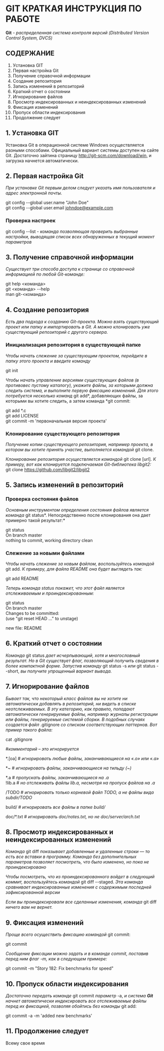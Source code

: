 # GIT КРАТКАЯ ИНСТРУКЦИЯ ПО РАБОТЕ

**Git** - *распределенная система контроля версий (Distributed Version Control System, DVCS)*

## СОДЕРЖАНИЕ

1. Уcтановка GIT
2. Первая настройка Git
3. Получение справочной информации
4. Создание репозитория
5. Запись изменений в репозиторий
6. Краткий отчет о состоянии
7. Игнорирование файлов
8. Просмотр индексированных и неиндексированных изменений
9. Фиксация изменений
10. Пропуск области индексирования
11. Продолжение следует

## 1. Уcтановка GIT

Установка Git в операционной системе Windows осуществляется разными способами. Официальный вариант системы доступен на сайте Git. Достаточно зайтина страницу http://git-scm.com/download/win, и загрузка начнется автоматически.

## 2. Первая настройка Git

*При установке Git первым делом следует указать имя пользователя и адрес электронной почты.*  

git config --global user.name "John Doe"  
git config --global user.email johndoe@example.com

### Проверка настроек

git config --list - *команда позволяющая проверить выбранные настройки, выводящая список всех обнаруженных в текущий момент параметров*

## 3. Получение справочной информации

*Существует три способа доступа к странице со справочной информацией по любой Git-команде:*

git help <команда>  
git <команда> --help  
man git-<команда>

## 4. Создание репозитория

*Есть два подхода к созданию Git-проекта. Можно взять существующий проект или папку и импортировать в Git. А можно клонировать уже существующий репозиторий с другого сервера.*

### Инициализация репозитория в существующей папке

*Чтобы начать слежение за существующим проектом, перейдите в папку этого проекта и введите команду*  

git init

*Чтобы начать управление версиями существующих файлов (в противовес пустому каталогу), укажите файлы, за которыми должна следить система, и выполните первую фиксацию изменений. Для этого потребуется несколько команд* git add*, добавляющих файлы, за которыми вы хотите следить, а затем команда *git commit:

git add *.c  
git add LICENSE  
git commit -m 'первоначальная версия проекта'

### Клонирование существующего репозитория

*Получение копии существующего репозитория, например проекта, в котором вы хотите принять участие, выполняется командой* git clone.

*Клонирование репозитория осуществляется командой* git clone [url]*. К примеру, вот как клонируется подключаемая Git-библиотека libgit2:*  
git clone https://github.com/libgit2/libgit2

## 5. Запись изменений в репозиторий

### Проверка состояния файлов

*Основным инструментом определения состояния файлов является команда* git status*. Непосредственно после клонирования она дает примерно такой результат:*  

git status  
On branch master  
nothing to commit, working directory clean

### Слежение за новыми файлами

*Чтобы начать слежение за новым файлом, воспользуйтесь командой* git add. *К примеру, для файла README она будет выглядеть так:*  

git add README  

*Теперь команда *status* покажет, что этот файл является отслеживаемым и проиндексированным:*

git status  
On branch master  
Changes to be committed:  
(use "git reset HEAD <file>..." to unstage)  

new file: README

## 6. Краткий отчет о состоянии

*Команда* git status *дает исчерпывающий, хотя и многословный результат. Но в Git существует флаг, позволяющий получить сведения в более компактной форме. Запустив команду* git status -s *или* git status --short, *вы получите упрощенный вариант вывода.*

## 7. Игнорирование файлов

*Бывает так, что некоторый класс файлов вы не хотите ни автоматически добавлять в репозиторий, ни видеть в списке неотслеживаемых. В эту категорию, как правило, попадают автоматически генерируемые файлы, например журналы регистрации или файлы, генерируемые системой сборки. В подобных случаях создается файл* .gitignore *со списком соответствующих паттернов. Вот пример такого файла:*

cat .gitignore  

#*комментарий – это игнорируется*   

*.[oa]   # *игнорировать любые файлы, заканчивающиеся на «.o» или «.a»*  

*~  # *игнорировать файлы, заканчивающиеся на тильду (~)*  

*.a # *пропускать файлы, заканчивающиеся на .a*  
!lib.a # *но отслеживать файлы lib.a, несмотря на пропуск файлов на .a*  

/TODO # *игнорировать только корневой файл TODO, а не файлы вида subdir/TODO* 

build/ # *игнорировать все файлы в папке build/*  

doc/*.txt # *игнорировать doc/notes.txt, но не doc/server/arch.txt*

## 8. Просмотр индексированных и неиндексированных изменений

*Команда* git diff *показывает добавленные и удаленные строки — то есть все вставки в программу. Команда без дополнительных параметров позволяет посмотреть, что было изменено, но пока не проиндексировано*

*Чтобы посмотреть, что из проиндексированного войдет в следующий коммит, воспользуйтесь командой* git diff --staged. *Эта команда сравнивает индексированные изменения с содержимым последней зафиксированной версии*

*Если вы проиндексировали все сделанные изменения, команда* git diff *ничего вам не вернет.*

## 9. Фиксация изменений

*Проще всего осуществить фиксацию командой* git commit:

git commit

*Сообщение фиксации можно задать и в команде commit, поставив перед ним флаг -m, как в следующем примере:*

git commit -m "Story 182: Fix benchmarks for speed"

## 10. Пропуск области индексирования

*Достаточно передать команде* git commit *параметр* -a, *и система* _**Git**_ *начнет автоматически индексировать все отслеживаемые файлы перед их фиксацией, позволяя обойтись без команды* git add:

git commit -a -m 'added new benchmarks'

## 11. Продолжение следует

Всему свое время
